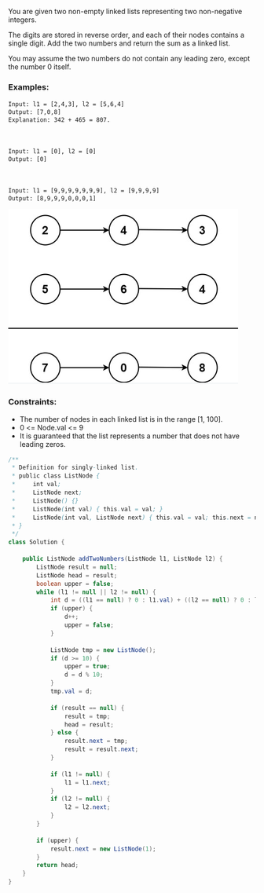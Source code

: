 You are given two non-empty linked lists representing two non-negative integers. 

The digits are stored in reverse order, and each of their nodes contains a single digit. Add the two numbers and return the sum as a linked list.

You may assume the two numbers do not contain any leading zero, except the number 0 itself.

### Examples:
```
Input: l1 = [2,4,3], l2 = [5,6,4]
Output: [7,0,8]
Explanation: 342 + 465 = 807.



Input: l1 = [0], l2 = [0]
Output: [0]



Input: l1 = [9,9,9,9,9,9,9], l2 = [9,9,9,9]
Output: [8,9,9,9,0,0,0,1]
```
![](../../../../../../../static/2.png)

### Constraints:
- The number of nodes in each linked list is in the range [1, 100].
- 0 <= Node.val <= 9
- It is guaranteed that the list represents a number that does not have leading zeros.

```java
/**
 * Definition for singly-linked list.
 * public class ListNode {
 *     int val;
 *     ListNode next;
 *     ListNode() {}
 *     ListNode(int val) { this.val = val; }
 *     ListNode(int val, ListNode next) { this.val = val; this.next = next; }
 * }
 */
class Solution {

    public ListNode addTwoNumbers(ListNode l1, ListNode l2) {
        ListNode result = null;
        ListNode head = result;
        boolean upper = false;
        while (l1 != null || l2 != null) {
            int d = ((l1 == null) ? 0 : l1.val) + ((l2 == null) ? 0 : l2.val);
            if (upper) {
                d++;
                upper = false;
            }

            ListNode tmp = new ListNode();
            if (d >= 10) {
                upper = true;
                d = d % 10;
            }
            tmp.val = d;

            if (result == null) {
                result = tmp;
                head = result;
            } else {
                result.next = tmp;
                result = result.next;
            }

            if (l1 != null) {
                l1 = l1.next;
            }
            if (l2 != null) {
                l2 = l2.next;
            }
        }

        if (upper) {
            result.next = new ListNode(1);
        }
        return head;
    }
}

```